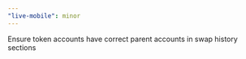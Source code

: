 ```yaml
---
"live-mobile": minor
---
```


Ensure token accounts have correct parent accounts in swap history sections
